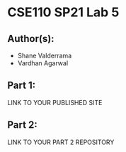 # CSE110 SP21 Lab 5

## Author(s):
- Shane Valderrama
- Vardhan Agarwal

## Part 1:

LINK TO YOUR PUBLISHED SITE

## Part 2:

LINK TO YOUR PART 2 REPOSITORY

